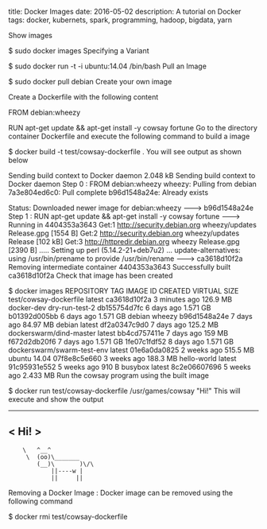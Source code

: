 title: Docker Images
date: 2016-05-02
description: A tutorial on Docker
tags: docker, kubernets, spark, programming, hadoop, bigdata, yarn

Show images

$ sudo docker images
Specifying a Variant

$ sudo docker run -t -i ubuntu:14.04 /bin/bash
Pull an Image

$ sudo docker pull debian
Create your own image

Create a Dockerfile with the following content

FROM debian:wheezy

RUN apt-get update && apt-get install -y cowsay fortune
Go to the directory container Dockerfile and execute the following command to build a image

$ docker build -t test/cowsay-dockerfile .
You will see output as shown below

Sending build context to Docker daemon 2.048 kB
Sending build context to Docker daemon
Step 0 : FROM debian:wheezy
wheezy: Pulling from debian
7a3e804ed6c0: Pull complete
b96d1548a24e: Already exists

Status: Downloaded newer image for debian:wheezy
 ---> b96d1548a24e
Step 1 : RUN apt-get update && apt-get install -y cowsay fortune
 ---> Running in 4404353a3643
Get:1 http://security.debian.org wheezy/updates Release.gpg [1554 B]
Get:2 http://security.debian.org wheezy/updates Release [102 kB]
Get:3 http://httpredir.debian.org wheezy Release.gpg [2390 B]
.....
Setting up perl (5.14.2-21+deb7u2) ...
update-alternatives: using /usr/bin/prename to provide /usr/bin/rename
 ---> ca3618d10f2a
Removing intermediate container 4404353a3643
Successfully built ca3618d10f2a
Check that image has been created

$ docker images
REPOSITORY                   TAG                 IMAGE ID            CREATED             VIRTUAL SIZE
test/cowsay-dockerfile       latest              ca3618d10f2a        3 minutes ago       126.9 MB
docker-dev                   dry-run-test-2      db155754d7fc        6 days ago          1.571 GB
<none>                       <none>              b01392d005bb        6 days ago          1.571 GB
debian                       wheezy              b96d1548a24e        7 days ago          84.97 MB
debian                       latest              df2a0347c9d0        7 days ago          125.2 MB
dockerswarm/dind-master      latest              bb4cd757411e        7 days ago          159 MB
<none>                       <none>              f672d2db20f6        7 days ago          1.571 GB
<none>                       <none>              1fe07c1fdf52        8 days ago          1.571 GB
dockerswarm/swarm-test-env   latest              01e6a0da0825        2 weeks ago         515.5 MB
ubuntu                       14.04               07f8e8c5e660        3 weeks ago         188.3 MB
hello-world                  latest              91c95931e552        5 weeks ago         910 B
busybox                      latest              8c2e06607696        5 weeks ago         2.433 MB
Run the cowsay program using the built image

$ docker run test/cowsay-dockerfile /usr/games/cowsay "Hi!"
This will execute and show the output

 _____
< Hi! >
 -----
        \   ^__^
         \  (oo)\_______
            (__)\       )\/\
                ||----w |
                ||     ||
Removing a Docker Image : Docker image can be removed using the following command

$ docker rmi test/cowsay-dockerfile

